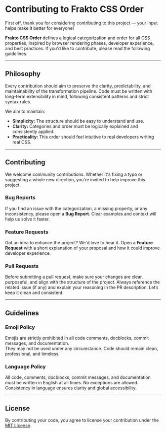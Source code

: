 # Contributing to Frakto CSS Order

First off, thank you for considering contributing to this project — your input helps make it better for everyone!

**Frakto CSS Order** defines a logical categorization and order for all CSS properties, inspired by browser rendering phases, developer experience, and best practices. If you'd like to contribute, please read the following guidelines.

---

## Philosophy

Every contribution should aim to preserve the clarity, predictability, and maintainability of the transformation pipeline. Code must be written with long-term extensibility in mind, following consistent patterns and strict syntax rules.

We aim to maintain:

- **Simplicity:** The structure should be easy to understand and use.
- **Clarity:** Categories and order must be logically explained and consistently applied.
- **Practicality:** This order should feel intuitive to real developers writing real CSS.

---

## Contributing

We welcome community contributions. Whether it's fixing a typo or suggesting a whole new direction, you're invited to help improve this project.

### Bug Reports

If you find an issue with the categorization, a missing property, or any inconsistency, please open a **Bug Report**. Clear examples and context will help us solve it faster.

### Feature Requests

Got an idea to enhance the project? We'd love to hear it. Open a **Feature Request** with a short explanation of your proposal and how it could improve developer experience.

### Pull Requests

Before submitting a pull request, make sure your changes are clear, purposeful, and align with the structure of the project. Always reference the related issue (if any) and explain your reasoning in the PR description. Let’s keep it clean and consistent.

---

## Guidelines

### Emoji Policy

Emojis are strictly prohibited in all code comments, docblocks, commit messages, and documentation.  
They may not be used under any circumstance. Code should remain clean, professional, and timeless.

### Language Policy

All code, comments, docblocks, commit messages, and documentation must be written in English at all times. No exceptions are allowed. Consistency in language ensures clarity and global accessibility.

---

## License

By contributing your code, you agree to license your contribution under the [MIT License](../LICENSE).
